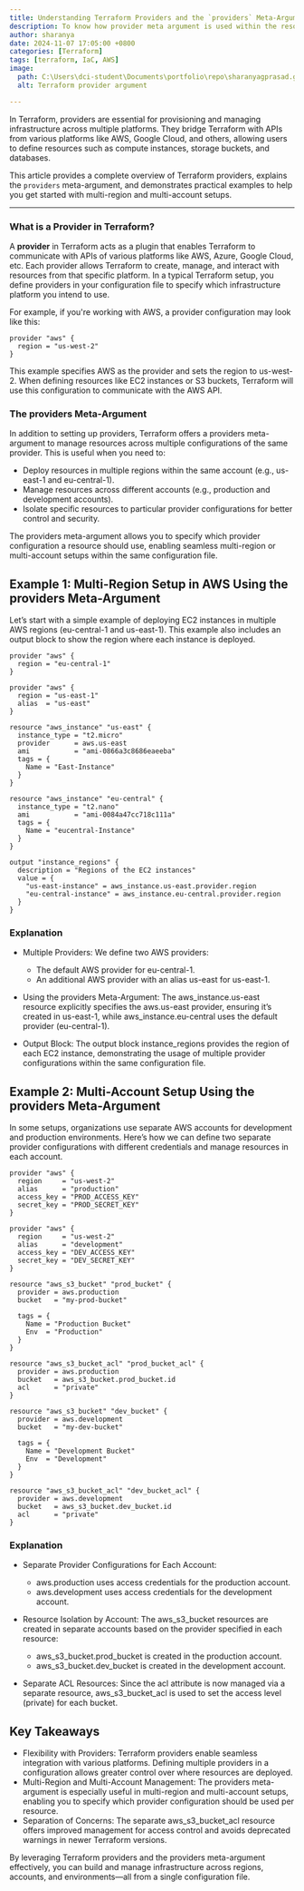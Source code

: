 ```yaml
---
title: Understanding Terraform Providers and the `providers` Meta-Argument
description: To know how provider meta argument is used within the resources block 
author: sharanya
date: 2024-11-07 17:05:00 +0800
categories: [Terraform]
tags: [terraform, IaC, AWS]
image:
  path: C:\Users\dci-student\Documents\portfolio\repo\sharanyagprasad.github.io\assets\img\Terraform\image.png
  alt: Terraform provider argument

---
```



In Terraform, providers are essential for provisioning and managing infrastructure across multiple platforms. They bridge Terraform with APIs from various platforms like AWS, Google Cloud, and others, allowing users to define resources such as compute instances, storage buckets, and databases.

This article provides a complete overview of Terraform providers, explains the `providers` meta-argument, and demonstrates practical examples to help you get started with multi-region and multi-account setups.

---

### What is a Provider in Terraform?

A **provider** in Terraform acts as a plugin that enables Terraform to communicate with APIs of various platforms like AWS, Azure, Google Cloud, etc. Each provider allows Terraform to create, manage, and interact with resources from that specific platform. In a typical Terraform setup, you define providers in your configuration file to specify which infrastructure platform you intend to use.

For example, if you're working with AWS, a provider configuration may look like this:

```hcl
provider "aws" {
  region = "us-west-2"
}
```

This example specifies AWS as the provider and sets the region to us-west-2. When defining resources like EC2 instances or S3 buckets, Terraform will use this configuration to communicate with the AWS API.

### The providers Meta-Argument
In addition to setting up providers, Terraform offers a providers meta-argument to manage resources across multiple configurations of the same provider. This is useful when you need to:

- Deploy resources in multiple regions within the same account (e.g., us-east-1 and eu-central-1).
- Manage resources across different accounts (e.g., production and development accounts).
- Isolate specific resources to particular provider configurations for better control and security.

The providers meta-argument allows you to specify which provider configuration a resource should use, enabling seamless multi-region or multi-account setups within the same configuration file.

## Example 1: Multi-Region Setup in AWS Using the providers Meta-Argument
Let’s start with a simple example of deploying EC2 instances in multiple AWS regions (eu-central-1 and us-east-1). This example also includes an output block to show the region where each instance is deployed.

```hcl
provider "aws" {
  region = "eu-central-1"
}

provider "aws" {
  region = "us-east-1"
  alias  = "us-east"
}

resource "aws_instance" "us-east" {
  instance_type = "t2.micro"
  provider      = aws.us-east
  ami           = "ami-0866a3c8686eaeeba"
  tags = {
    Name = "East-Instance"
  }
}

resource "aws_instance" "eu-central" {
  instance_type = "t2.nano"
  ami           = "ami-0084a47cc718c111a"
  tags = {
    Name = "eucentral-Instance"
  }
}

output "instance_regions" {
  description = "Regions of the EC2 instances"
  value = {
    "us-east-instance" = aws_instance.us-east.provider.region
    "eu-central-instance" = aws_instance.eu-central.provider.region
  }
}
```
### Explanation
- Multiple Providers: We define two AWS providers:

    - The default AWS provider for eu-central-1.
    - An additional AWS provider with an alias us-east for us-east-1.
- Using the providers Meta-Argument: The aws_instance.us-east resource explicitly specifies the aws.us-east provider, ensuring it’s created in us-east-1, while aws_instance.eu-central uses the default provider (eu-central-1).

- Output Block: The output block instance_regions provides the region of each EC2 instance, demonstrating the usage of multiple provider configurations within the same configuration file.


## Example 2: Multi-Account Setup Using the providers Meta-Argument
In some setups, organizations use separate AWS accounts for development and production environments. Here’s how we can define two separate provider configurations with different credentials and manage resources in each account.

```hcl
provider "aws" {
  region     = "us-west-2"
  alias      = "production"
  access_key = "PROD_ACCESS_KEY"
  secret_key = "PROD_SECRET_KEY"
}

provider "aws" {
  region     = "us-west-2"
  alias      = "development"
  access_key = "DEV_ACCESS_KEY"
  secret_key = "DEV_SECRET_KEY"
}

resource "aws_s3_bucket" "prod_bucket" {
  provider = aws.production
  bucket   = "my-prod-bucket"

  tags = {
    Name = "Production Bucket"
    Env  = "Production"
  }
}

resource "aws_s3_bucket_acl" "prod_bucket_acl" {
  provider = aws.production
  bucket   = aws_s3_bucket.prod_bucket.id
  acl      = "private"
}

resource "aws_s3_bucket" "dev_bucket" {
  provider = aws.development
  bucket   = "my-dev-bucket"

  tags = {
    Name = "Development Bucket"
    Env  = "Development"
  }
}

resource "aws_s3_bucket_acl" "dev_bucket_acl" {
  provider = aws.development
  bucket   = aws_s3_bucket.dev_bucket.id
  acl      = "private"
}
```

### Explanation
- Separate Provider Configurations for Each Account:

    - aws.production uses access credentials for the production account.
    - aws.development uses access credentials for the development account.
- Resource Isolation by Account: The aws_s3_bucket resources are created in separate accounts based on the provider specified in each resource:

    - aws_s3_bucket.prod_bucket is created in the production account.
    - aws_s3_bucket.dev_bucket is created in the development account.
- Separate ACL Resources: Since the acl attribute is now managed via a separate resource, aws_s3_bucket_acl is used to set the access level (private) for each bucket.

## Key Takeaways
- Flexibility with Providers: Terraform providers enable seamless integration with various platforms. Defining multiple providers in a configuration allows greater control over where resources are deployed.
- Multi-Region and Multi-Account Management: The providers meta-argument is especially useful in multi-region and multi-account setups, enabling you to specify which provider configuration should be used per resource.
- Separation of Concerns: The separate aws_s3_bucket_acl resource offers improved management for access control and avoids deprecated warnings in newer Terraform versions.

By leveraging Terraform providers and the providers meta-argument effectively, you can build and manage infrastructure across regions, accounts, and environments—all from a single configuration file.


